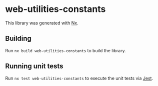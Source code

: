 # web-utilities-constants

This library was generated with [Nx](https://nx.dev).

## Building

Run `nx build web-utilities-constants` to build the library.

## Running unit tests

Run `nx test web-utilities-constants` to execute the unit tests via [Jest](https://jestjs.io).
